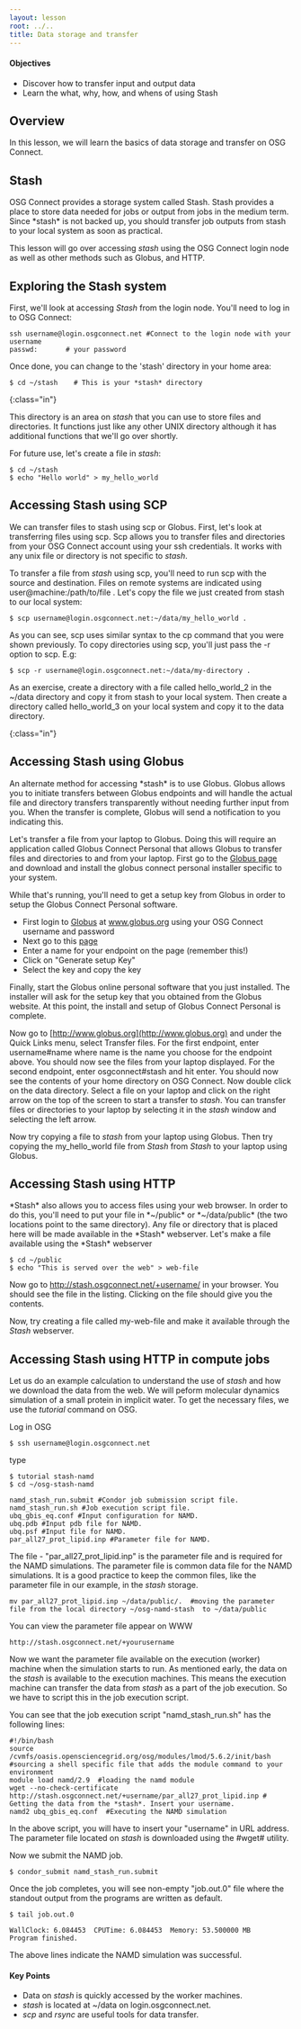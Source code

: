```yaml
---
layout: lesson
root: ../..
title: Data storage and transfer
---
```

<div class="objectives" markdown="1">

#### Objectives
*   Discover how to transfer input and output data  
*   Learn the what, why, how, and whens of using Stash
</div>


<h2> Overview </h2>
In this lesson, we will learn the basics of data storage and transfer on OSG Connect. 

<h2> Stash </h2>
OSG Connect provides a storage system called Stash.  Stash provides a place to
store data needed for jobs or output from jobs in the medium term.  Since
*stash* is not backed up, you should transfer job outputs from stash to your
local system as soon as practical.

This lesson will go over accessing *stash* using the OSG Connect login node as
well as other methods such as Globus, and HTTP.
<h2>Exploring the Stash system</h2>

First, we'll look at accessing *Stash* from the login node. You'll need to log
in to OSG Connect:

~~~
ssh username@login.osgconnect.net #Connect to the login node with your username
passwd:       # your password
~~~

Once done, you can change to the 'stash' directory in your home area:

~~~
$ cd ~/stash    # This is your *stash* directory
~~~
{:class="in"}

This directory is an area on *stash* that you can use to store files and
directories.  It functions just like any other UNIX directory although it has
additional functions that we'll go over shortly.

For future use, let's create a file in *stash*:

~~~
$ cd ~/stash
$ echo "Hello world" > my_hello_world
~~~


<h2> Accessing Stash using SCP </h2> 

We can transfer files to stash using scp or Globus. First, let's 
look at transferring files using scp.  Scp allows you to transfer files and
directories from your OSG Connect account using your ssh credentials.  It works
with any unix file or directory is not specific to *stash*.

To transfer a file from *stash* using scp, you'll need to run scp with the
source and destination.  Files on remote systems are indicated using
user@machine:/path/to/file .  Let's copy the file we just created from stash to
our local system:

~~~
$ scp username@login.osgconnect.net:~/data/my_hello_world .
~~~

As you can see, scp uses similar syntax to the cp command that you were shown
previously.  To copy directories using scp, you'll just pass the -r option to
scp.  E.g:

~~~
$ scp -r username@login.osgconnect.net:~/data/my-directory .
~~~

As an exercise, create a directory with a file called hello_world_2 in the
~/data directory and copy it from stash to your local system.  Then create a
directory called hello_world_3 on your local system and copy it to the data
directory.

{:class="in"}

<h2> Accessing Stash using Globus</h2>
An alternate method for accessing *stash* is to use Globus.  Globus allows you
to initiate transfers between Globus endpoints and will handle the actual file
and directory transfers transparently without needing further input from you.
When the transfer is complete, Globus will send a notification to you indicating
this.

Let's transfer a file from your laptop to Globus.  Doing this will require an 
application called Globus Connect Personal that allows Globus to transfer files
and directories to and from your laptop. First go to the [Globus
page](https://www.globus.org/globus-connect-personal) and download and install
the globus connect personal installer specific to your system.  

While that's running, you'll need to get a setup key from Globus in order to
setup the Globus Connect Personal software.  
*   First login to [Globus](http://www.globus.org) at www.globus.org using your OSG Connect username and password
*   Next go to this [page](https://www.globusonline.org/xfer/ManageEndpoints?globus_connect=true)
*   Enter a name for your endpoint on the page (remember this!)
*   Click on "Generate setup Key"
*   Select the key and copy the key

Finally, start the Globus online personal software that you just installed.  The
installer will ask for the setup key that you obtained from the Globus website.
At this point, the install and setup of Globus Connect Personal is complete.

Now go to [http://www.globus.org](http://www.globus.org) and under the Quick
Links menu, select Transfer files.  For the first endpoint, enter username#name
where name is the name you choose for the endpoint above. You should now see the
files from your laptop displayed.  For the second endpoint, enter
osgconnect#stash and hit enter.  You should now see the contents of your home
directory on OSG Connect.  Now double click on the data directory.  Select a
file on your laptop and click on the right arrow on the top of the screen to
start a transfer to *stash*. You can transfer files or directories to your
laptop by selecting it in the *stash* window and selecting the left arrow.

Now try copying a file to *stash* from your laptop using Globus.  Then try
copying the my_hello_world file from *Stash* from *Stash* to your laptop using
Globus.

<h2>Accessing Stash using HTTP</h2>
*Stash* also allows you to access files using your web browser.  In order to do
this, you'll need to put your file in *~/public* or *~/data/public* (the two locations 
point to the same directory). Any file or directory that is placed 
here  will be made available in the *Stash* webserver.  Let's make a file
available using the *Stash* webserver

~~~
$ cd ~/public
$ echo "This is served over the web" > web-file
~~~

Now go to http://stash.osgconnect.net/+username/ in your browser.  You should
see the file in the listing.  Clicking on the file should give you the contents.

Now, try creating a file called my-web-file and make it available through the
*Stash* webserver.

<h2> Accessing Stash using HTTP in compute jobs</h2> 

Let us do an example calculation to understand the use of *stash* and how we download 
the data from the web. We will peform 
molecular dynamics simulation of a small protein in implicit water. To get the
necessary files, we use the *tutorial* command on OSG. 

Log in OSG

~~~
$ ssh username@login.osgconnect.net
~~~

type 

~~~
$ tutorial stash-namd
$ cd ~/osg-stash-namd
~~~

~~~
namd_stash_run.submit #Condor job submission script file.
namd_stash_run.sh #Job execution script file.
ubq_gbis_eq.conf #Input configuration for NAMD.
ubq.pdb #Input pdb file for NAMD.
ubq.psf #Input file for NAMD.
par_all27_prot_lipid.inp #Parameter file for NAMD.
~~~

The file - "par_all27_prot_lipid.inp" is the parameter file and is required for 
the NAMD simulations. The parameter file is common data file for the NAMD
simulations. It is a good practice to keep the common files, like  the parameter file 
in our example, in the *stash* storage.  

~~~
mv par_all27_prot_lipid.inp ~/data/public/.  #moving the parameter file from the local directory ~/osg-namd-stash  to ~/data/public 
~~~

You can view the parameter file appear on WWW

~~~
http://stash.osgconnect.net/+yourusername
~~~

Now we want the parameter file available on the execution (worker) machine when the 
simulation starts to run. As mentioned early, the data on the *stash* is available to 
the execution machines. This means the execution machine can transfer the data from 
*stash* as a part of the job execution. So we have to script this in the job execution 
script. 

You can see that the job execution script "namd_stash_run.sh" has the following lines:

~~~
#!/bin/bash  
source /cvmfs/oasis.opensciencegrid.org/osg/modules/lmod/5.6.2/init/bash #sourcing a shell specific file that adds the module command to your environment
module load namd/2.9  #loading the namd module
wget --no-check-certificate http://stash.osgconnect.net/+username/par_all27_prot_lipid.inp # Getting the data from the *stash*. Insert your username. 
namd2 ubq_gbis_eq.conf  #Executing the NAMD simulation
~~~

In the above script, you will have to insert your "username" in URL address. The
parameter file located on *stash* is downloaded using the #wget# utility.  
 

Now we submit the NAMD job. 

~~~
$ condor_submit namd_stash_run.submit 
~~~

Once the job completes, you will see non-empty "job.out.0" file where 
the standout output from the programs are written as default.   

~~~
$ tail job.out.0

WallClock: 6.084453  CPUTime: 6.084453  Memory: 53.500000 MB
Program finished.
~~~

The above lines indicate the NAMD simulation was successful. 

 
<div class="keypoints" markdown="1">

#### Key Points
* Data on *stash* is quickly accessed by the worker machines. 
* *stash* is located at ~/data on login.osgconnect.net. 
* *scp* and *rsync* are useful tools for data transfer.
</div>

